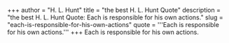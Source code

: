 +++
author = "H. L. Hunt"
title = "the best H. L. Hunt Quote"
description = "the best H. L. Hunt Quote: Each is responsible for his own actions."
slug = "each-is-responsible-for-his-own-actions"
quote = '''Each is responsible for his own actions.'''
+++
Each is responsible for his own actions.
